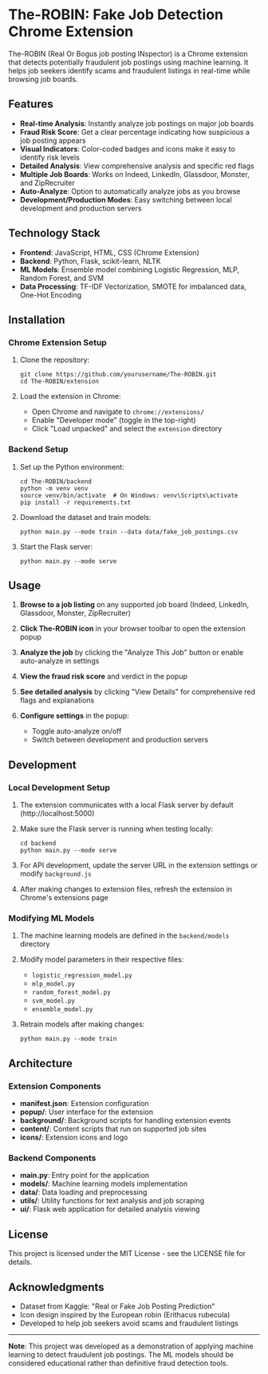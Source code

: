# The-ROBIN: Fake Job Detection Chrome Extension

The-ROBIN (Real Or Bogus job posting INspector) is a Chrome extension that detects potentially fraudulent job postings using machine learning. It helps job seekers identify scams and fraudulent listings in real-time while browsing job boards.

## Features

- **Real-time Analysis**: Instantly analyze job postings on major job boards
- **Fraud Risk Score**: Get a clear percentage indicating how suspicious a job posting appears
- **Visual Indicators**: Color-coded badges and icons make it easy to identify risk levels
- **Detailed Analysis**: View comprehensive analysis and specific red flags
- **Multiple Job Boards**: Works on Indeed, LinkedIn, Glassdoor, Monster, and ZipRecruiter
- **Auto-Analyze**: Option to automatically analyze jobs as you browse
- **Development/Production Modes**: Easy switching between local development and production servers

## Technology Stack

- **Frontend**: JavaScript, HTML, CSS (Chrome Extension)
- **Backend**: Python, Flask, scikit-learn, NLTK
- **ML Models**: Ensemble model combining Logistic Regression, MLP, Random Forest, and SVM
- **Data Processing**: TF-IDF Vectorization, SMOTE for imbalanced data, One-Hot Encoding

## Installation

### Chrome Extension Setup

1. Clone the repository:
   ```
   git clone https://github.com/yourusername/The-ROBIN.git
   cd The-ROBIN/extension
   ```

2. Load the extension in Chrome:
   - Open Chrome and navigate to `chrome://extensions/`
   - Enable "Developer mode" (toggle in the top-right)
   - Click "Load unpacked" and select the `extension` directory

### Backend Setup

1. Set up the Python environment:
   ```
   cd The-ROBIN/backend
   python -m venv venv
   source venv/bin/activate  # On Windows: venv\Scripts\activate
   pip install -r requirements.txt
   ```

2. Download the dataset and train models:
   ```
   python main.py --mode train --data data/fake_job_postings.csv
   ```

3. Start the Flask server:
   ```
   python main.py --mode serve
   ```

## Usage

1. **Browse to a job listing** on any supported job board (Indeed, LinkedIn, Glassdoor, Monster, ZipRecruiter)

2. **Click The-ROBIN icon** in your browser toolbar to open the extension popup

3. **Analyze the job** by clicking the "Analyze This Job" button or enable auto-analyze in settings

4. **View the fraud risk score** and verdict in the popup

5. **See detailed analysis** by clicking "View Details" for comprehensive red flags and explanations

6. **Configure settings** in the popup:
   - Toggle auto-analyze on/off
   - Switch between development and production servers

## Development

### Local Development Setup

1. The extension communicates with a local Flask server by default (http://localhost:5000)

2. Make sure the Flask server is running when testing locally:
   ```
   cd backend
   python main.py --mode serve
   ```

3. For API development, update the server URL in the extension settings or modify `background.js`

4. After making changes to extension files, refresh the extension in Chrome's extensions page

### Modifying ML Models

1. The machine learning models are defined in the `backend/models` directory

2. Modify model parameters in their respective files:
   - `logistic_regression_model.py`
   - `mlp_model.py`
   - `random_forest_model.py`
   - `svm_model.py`
   - `ensemble_model.py`

3. Retrain models after making changes:
   ```
   python main.py --mode train
   ```

## Architecture

### Extension Components

- **manifest.json**: Extension configuration
- **popup/**: User interface for the extension
- **background/**: Background scripts for handling extension events
- **content/**: Content scripts that run on supported job sites
- **icons/**: Extension icons and logo

### Backend Components

- **main.py**: Entry point for the application
- **models/**: Machine learning models implementation
- **data/**: Data loading and preprocessing
- **utils/**: Utility functions for text analysis and job scraping
- **ui/**: Flask web application for detailed analysis viewing

## License

This project is licensed under the MIT License - see the LICENSE file for details.

## Acknowledgments

- Dataset from Kaggle: "Real or Fake Job Posting Prediction"
- Icon design inspired by the European robin (Erithacus rubecula)
- Developed to help job seekers avoid scams and fraudulent listings

---

**Note**: This project was developed as a demonstration of applying machine learning to detect fraudulent job postings. The ML models should be considered educational rather than definitive fraud detection tools.
